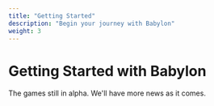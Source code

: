 ```yaml
---
title: "Getting Started"
description: "Begin your journey with Babylon"
weight: 3
---
```


# Getting Started with Babylon

The games still in alpha. We'll have more news as it comes.
